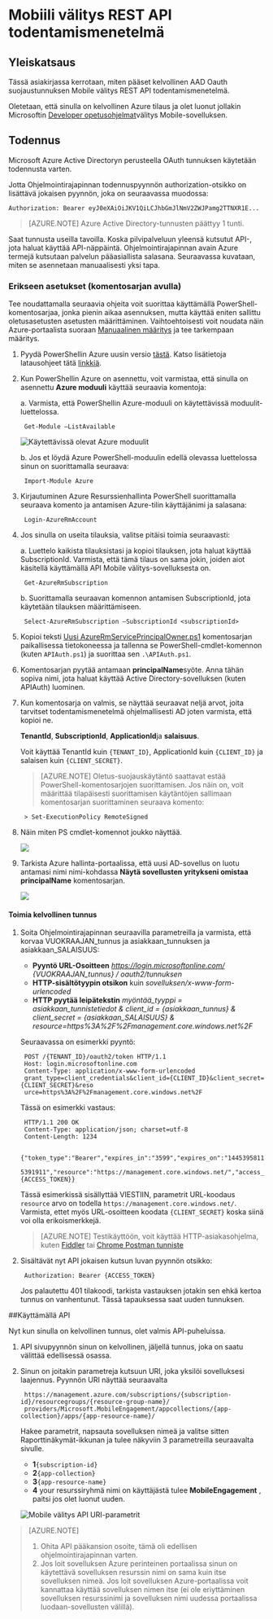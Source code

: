 <properties 
    pageTitle="Mobiili välitys REST API todentamismenetelmä"
    description="Tässä artikkelissa käsitellään Azure Mobile välitys REST API todentamismenetelmä" 
    services="mobile-engagement" 
    documentationCenter="mobile" 
    authors="piyushjo"
    manager="erikre"
    editor=""/>

<tags
    ms.service="mobile-engagement"
    ms.devlang="na"
    ms.topic="article"
    ms.tgt_pltfrm="mobile-multiple"
    ms.workload="mobile" 
    ms.date="10/05/2016"
    ms.author="wesmc;ricksal"/>

# <a name="authenticate-with-mobile-engagement-rest-apis"></a>Mobiili välitys REST API todentamismenetelmä

## <a name="overview"></a>Yleiskatsaus

Tässä asiakirjassa kerrotaan, miten pääset kelvollinen AAD Oauth suojaustunnuksen Mobile välitys REST API todentamismenetelmä. 

Oletetaan, että sinulla on kelvollinen Azure tilaus ja olet luonut jollakin Microsoftin [Developer opetusohjelmat](mobile-engagement-windows-store-dotnet-get-started.md)välitys Mobile-sovelluksen.

## <a name="authentication"></a>Todennus

Microsoft Azure Active Directoryn perusteella OAuth tunnuksen käytetään todennusta varten. 

Jotta Ohjelmointirajapinnan todennuspyynnön authorization-otsikko on lisättävä jokaisen pyynnön, joka on seuraavassa muodossa:

    Authorization: Bearer eyJ0eXAiOiJKV1QiLCJhbGmJlNmV2ZWJPamg2TTNXR1E...

>[AZURE.NOTE] Azure Active Directory-tunnusten päättyy 1 tunti.

Saat tunnusta useilla tavoilla. Koska pilvipalveluun yleensä kutsutut API-, jota haluat käyttää API-näppäintä. Ohjelmointirajapinnan avain Azure termejä kutsutaan palvelun pääasiallista salasana. Seuraavassa kuvataan, miten se asennetaan manuaalisesti yksi tapa.

### <a name="one-time-setup-using-script"></a>Erikseen asetukset (komentosarjan avulla)

Tee noudattamalla seuraavia ohjeita voit suorittaa käyttämällä PowerShell-komentosarjaa, jonka pienin aikaa asennuksen, mutta käyttää eniten sallittu oletusasetusten asetusten määrittäminen. Vaihtoehtoisesti voit noudata näin Azure-portaalista suoraan [Manuaalinen määritys](mobile-engagement-api-authentication-manual.md) ja tee tarkempaan määritys. 

1. Pyydä PowerShellin Azure uusin versio [tästä](http://aka.ms/webpi-azps). Katso lisätietoja latausohjeet tätä [linkkiä](../powershell-install-configure.md).  

2. Kun PowerShellin Azure on asennettu, voit varmistaa, että sinulla on asennettu **Azure moduuli** käyttää seuraavia komentoja:

    a. Varmista, että PowerShellin Azure-moduuli on käytettävissä moduulit-luettelossa. 
    
        Get-Module –ListAvailable 

    ![Käytettävissä olevat Azure moduulit][1]
        
    b. Jos et löydä Azure PowerShell-moduulin edellä olevassa luettelossa sinun on suorittamalla seuraava:
        
        Import-Module Azure 
        
3. Kirjautuminen Azure Resurssienhallinta PowerShell suorittamalla seuraava komento ja antamisen Azure-tilin käyttäjänimi ja salasana: 
        
        Login-AzureRmAccount

4. Jos sinulla on useita tilauksia, valitse pitäisi toimia seuraavasti:

    a. Luettelo kaikista tilauksistasi ja kopioi tilauksen, jota haluat käyttää SubscriptionId. Varmista, että tämä tilaus on sama jokin, joiden aiot käsitellä käyttämällä API Mobile välitys-sovelluksesta on. 

        Get-AzureRmSubscription

    b. Suorittamalla seuraavan komennon antamisen SubscriptionId, jota käytetään tilauksen määrittämiseen.

        Select-AzureRmSubscription –SubscriptionId <subscriptionId>

5. Kopioi teksti [Uusi AzureRmServicePrincipalOwner.ps1](https://raw.githubusercontent.com/matt-gibbs/azbits/master/src/New-AzureRmServicePrincipalOwner.ps1) komentosarjan paikallisessa tietokoneessa ja tallenna se PowerShell-cmdlet-komennon (kuten `APIAuth.ps1`) ja suorittaa sen `.\APIAuth.ps1`. 
    
6. Komentosarjan pyytää antamaan **principalName**syöte. Anna tähän sopiva nimi, jota haluat käyttää Active Directory-sovelluksen (kuten APIAuth) luominen. 

7. Kun komentosarja on valmis, se näyttää seuraavat neljä arvot, joita tarvitset todentamismenetelmä ohjelmallisesti AD joten varmista, että kopioi ne. 
        
    **TenantId**, **SubscriptionId**, **ApplicationId**ja **salaisuus**.

    Voit käyttää TenantId kuin `{TENANT_ID}`, ApplicationId kuin `{CLIENT_ID}` ja salaisen kuin `{CLIENT_SECRET}`.

    > [AZURE.NOTE] Oletus-suojauskäytäntö saattavat estää PowerShell-komentosarjojen suorittamisen. Jos näin on, voit määrittää tilapäisesti suorittamisen käytäntöjen sallimaan komentosarjan suorittaminen seuraava komento:

        > Set-ExecutionPolicy RemoteSigned

8. Näin miten PS cmdlet-komennot joukko näyttää. 

    ![][3]

9. Tarkista Azure hallinta-portaalissa, että uusi AD-sovellus on luotu antamasi nimi nimi-kohdassa **Näytä sovellusten yritykseni omistaa** **principalName** komentosarjan.

    ![][4]

#### <a name="steps-to-get-a-valid-token"></a>Toimia kelvollinen tunnus

1. Soita Ohjelmointirajapinnan seuraavilla parametreilla ja varmista, että korvaa VUOKRAAJAN\_tunnus ja asiakkaan\_tunnuksen ja asiakkaan\_SALAISUUS:

    - **Pyyntö URL-Osoitteen** *https://login.microsoftonline.com/ {VUOKRAAJAN\_tunnus} / oauth2/tunnuksen*
    - **HTTP-sisältötyypin otsikon** kuin *sovelluksen/x-www-form-urlencoded*
    - **HTTP pyytää leipätekstin** *myöntää\_tyyppi = asiakkaan\_tunnistetiedot & client_id = {asiakkaan\_tunnus} & client_secret = {asiakkaan\_SALAISUUS} & resource=https%3A%2F%2Fmanagement.core.windows.net%2F*

    Seuraavassa on esimerkki pyyntö:

        POST /{TENANT_ID}/oauth2/token HTTP/1.1
        Host: login.microsoftonline.com
        Content-Type: application/x-www-form-urlencoded
        grant_type=client_credentials&client_id={CLIENT_ID}&client_secret={CLIENT_SECRET}&reso
        urce=https%3A%2F%2Fmanagement.core.windows.net%2F

    Tässä on esimerkki vastaus:

        HTTP/1.1 200 OK
        Content-Type: application/json; charset=utf-8
        Content-Length: 1234
    
        {"token_type":"Bearer","expires_in":"3599","expires_on":"1445395811","not_before":"144
        5391911","resource":"https://management.core.windows.net/","access_token":{ACCESS_TOKEN}}

    Tässä esimerkissä sisällyttää VIESTIIN, parametrit URL-koodaus `resource` arvo on todella `https://management.core.windows.net/`. Varmista, ettet myös URL-osoitteen koodata `{CLIENT_SECRET}` koska siinä voi olla erikoismerkkejä.

    > [AZURE.NOTE] Testikäyttöön, voit käyttää HTTP-asiakasohjelma, kuten [Fiddler](http://www.telerik.com/fiddler) tai [Chrome Postman tunniste](https://chrome.google.com/webstore/detail/postman/fhbjgbiflinjbdggehcddcbncdddomop) 

2. Sisältävät nyt API jokaisen kutsun luvan pyynnön otsikko:

        Authorization: Bearer {ACCESS_TOKEN}

    Jos palautettu 401 tilakoodi, tarkista vastauksen jotakin sen ehkä kertoa tunnus on vanhentunut. Tässä tapauksessa saat uuden tunnuksen.

##<a name="using-the-apis"></a>Käyttämällä API

Nyt kun sinulla on kelvollinen tunnus, olet valmis API-puheluissa.

1. API sivupyynnön sinun on kelvollinen, jäljellä tunnus, joka on saatu välittää edellisessä osassa.

2. Sinun on joitakin parametreja kutsuun URI, joka yksilöi sovelluksesi laajennus. Pyynnön URI näyttää seuraavalta

        https://management.azure.com/subscriptions/{subscription-id}/resourcegroups/{resource-group-name}/
        providers/Microsoft.MobileEngagement/appcollections/{app-collection}/apps/{app-resource-name}/

    Hakee parametrit, napsauta sovelluksen nimeä ja valitse sitten Raporttinäkymät-ikkunan ja tulee näkyviin 3 parametreilla seuraavalta sivulle.

    - **1**`{subscription-id}`
    - **2**`{app-collection}`
    - **3**`{app-resource-name}`
    - **4** your resurssiryhmä nimi on käyttäjästä tulee **MobileEngagement** , paitsi jos olet luonut uuden. 

    ![Mobile välitys API URI-parametrit][2]

>[AZURE.NOTE] <br/>
>1. Ohita API pääkansion osoite, tämä oli edellisen ohjelmointirajapinnan varten.<br/>
>2. Jos loit sovelluksen Azure perinteinen portaalissa sinun on käytettävä sovelluksen resurssin nimi on sama kuin itse sovelluksen nimeä. Jos loit sovelluksen Azure-portaalissa voit kannattaa käyttää sovelluksen nimen itse (ei ole eriyttäminen sovelluksen resurssinimi ja sovelluksen nimi uudessa portaalissa luodaan-sovellusten välillä).  

<!-- Images -->
[1]: ./media/mobile-engagement-api-authentication/azure-module.png
[2]: ./media/mobile-engagement-api-authentication/mobile-engagement-api-uri-params.png
[3]: ./media/mobile-engagement-api-authentication/ps-cmdlets.png
[4]: ./media/mobile-engagement-api-authentication/ad-app-creation.png




